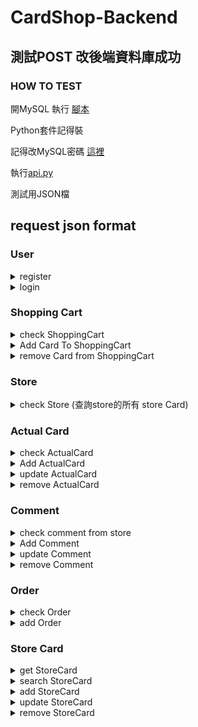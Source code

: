 # CardShop-Backend

## 測試POST 改後端資料庫成功

### HOW TO TEST

開MySQL 執行 [腳本](https://github.com/Madfater/CardShop/blob/backend_qq816/Backend/Sql_Init.txt)

Python套件記得裝

記得改MySQL密碼 [這裡](https://github.com/Madfater/CardShop/blob/backend_qq816/Backend/mysql.py)

執行[api.py](https://github.com/Madfater/CardShop/blob/backend_qq816/Backend/api.py)


測試用JSON檔


## request json format
### User
<details>
<summary>register</summary> 

```python
# /user/register , method = POST
{
    "password": "passwd",
    "username": "alan",
    "email": "123@gmail.com"
}
```
return "User already exist" or "register success"
</details>


<details>
<summary>login</summary>

```python
# /user/login , method = POST
{
    "email": "123@gmail.com",
    "password": "passwd"
}
```
return User ID or "login failed" or "this email isn't register yet"
</details>


### Shopping Cart

<details>
<summary>check ShoppingCart</summary>

```python
# /cart?user_id=<int:user_id> , method = GET
# params可選包括 page (int), pageLimit (int)
# ex:/cart/user_id=1&page=1
```
return StoreCard in ShoppingCart likes
```python
{
  "items": [
    [
      1,               # store card id
      500,             # store card price
      "九成新狀態良好", # store card status
      10,              # store card quantity
      1,               # actual card id
      2                # store id
    ]
  ],
  "total_page": 1
}
```
</details>

<details>
<summary>Add Card To ShoppingCart</summary>


```python
# /cart/add?user_id=&card_id=<int:card_id> , method = POST
# ex:/cart/add?user_id=1&card_id=2
```
return "User not found" or "Card not found" or "added"
</details>

<details>
<summary>remove Card from ShoppingCart</summary>


```python
# /cart/remove?user_id=&card_id=<int:card_id> , method = DELETE
# ex:/cart/remove?user_id=1&card_id=2 
```
return "User not found" or "Card not found" or "Card not in shopping cart" or "removed"
</details>



### Store

<details>
<summary>check Store (查詢store的所有 store Card)</summary>

```python
# /store?id=<int:store_id> , method = GET
# params可選包括 page (int), pageLimit (int), orderWay (str)(包含 id, name, quantity), ascending(bool)
# ex:/store?id=1&page=1&ascending=true
```
return likes
```python
{
    "items": [
        [
            3,                          # Card_id
            40,                         # price
            "九成新狀態良好",            # status
            15,                         # quantity
            1,                          # actual card id
            "死者復甦",                  # name
            "法術卡",                    # catagory
            "復活墓地一隻怪獸卡到場上",    # description
            "https://imgur.com/a/CYPu9TG"# imgPath
        ],
        [
            4,
            500,
            "九成新狀態良好",
            10,
            1,
            "神聖彗星反射力量",
            "陷阱卡",
            "反射法術",
            "https://imgur.com/a/Dd7OHBt"
        ]
    ],
    "total_page": 1
}
```
</details>

### Actual Card

<details>
<summary>check ActualCard</summary>

```python
# /actualCard?id=<int:card_id> , method = GET
# ex: /actualCard?id=1
```
return "Card not found" or return ActualCard likes
```python
[
    [
        1,                             # Card_ID
        "青眼白龍",                     # Name
        "怪獸卡",                       # Catagory
        "超猛飛龍毀滅一切",              # Description
        "https://imgur.com/a/2FFGPMs"   # imgPath
    ]
]
```
</details>

<details>
<summary>Add ActualCard</summary>

```python
# /actualCard/add , method = POST
{
    "name" : "nothing",
    "catagory" : "dragon",
    "description" : "destory enemy",
    "imgPath" : "http"
}
```
return "added"
</details>

<details>
<summary>update ActualCard</summary>

```python
# /actualCard/update , method = PUT
{
    "card_id" : 1,
    "name" : "forest elf",
    "catagory" : "elf",
    "description":"send itself to the tomb",
    "imgPath":"http:849898984"
    # 至少包含 name catagory description imgPath 其中一項
}
```
return "Card not found" or "updated"
</details>

<details>
<summary>remove ActualCard</summary>

```python
# /actualCard/remove?id=<int:card_id> , method = DELETE
# ex:/actualCard/remove?id=1
```
return "Card not found" or "removed"
</details>


### Comment

<details>
<summary>check comment from store</summary>

```python
# /comment?store_id=<int:store_id>&page=<int:page> , method = GET
# params可選包括 page (int), pageLimit (int)
# ex:/comment?store_id=1&page=1&pageLimit=30
```
return "Store not found" or return comment likes
```python
{
    "items": [
        [
            1,          # comment id
            5,          # score
            "賣家出貨快",# context
            1           # user id
        ]
    ],
    "total_page": 1
}
```
</details>

<details>
<summary>Add Comment</summary>

```python
# /comment/add , method = POST
{
    "store_id":1,
    "score" : 5,
    "context" : "777",
    "user_id":1
}

```
return "Store not found" or "User not found" or "added"
</details>

<details>
<summary>update Comment</summary>

```python
# /comment/update , method = PUT
{
    "comment_id" : 1
    "score" : 5,
    "context" : "777"
    # 至少包含 score context 其中一項
}

```
return "Comment not found" or "updated"
</details>

<details>
<summary>remove Comment</summary>

```python
# /comment/remove?id=<int:comment_id> , method = DELETE
# ex: /comment/remove?id=1
```
return "Comment not found" or "removed"
</details>

### Order
</details>

<details>
<summary>check Order</summary>

```python
# /order?id=<int:order_id> , method = GET
# params可選包括 page (int), pageLimit (int)
# ex: /order?id=101&page=1
```
return "Order not found" or return Order likes
```python
{
    "items": {
        "1": [          # store id
            [
                4,              # store card id
                500,            # store card price
                4,              # order quantity
                4               # actual card id
            ]
        ]
    },
    "total_page": 1
}
```
</details>

<details>
<summary>add Order</summary>

```python
# /order/add , method = POST
{
    "user_id":1,
    "address":"",
    "items":{
        "2":1,
        "3":4
    }
}
```
return orderId
</details>

### Store Card
<details>
<summary>get StoreCard</summary>

```python
# /card?id=<int:card_id> , method = POST
# ex: /card?id=1
```

return "Card not found" or return StoreCard likes
```python
[
    "神聖彗星反射力量",  # name
    "陷阱卡",           # catagory
    "反射法術",         # description
    500,                # price
    "九成新狀態良好",    # status
    10,                 # quantity
    4,                  # actual card id
    1,                  # store id
    "Happy Card Store"  # store name
]
```
</details>

<details>
<summary>search StoreCard</summary>

```python
# /card/search?keyword=<str:keyword> , method = POST
# params可選包括 page (int), pageLimit (int), orderWay (str)(包含 id, name, quantity), ascending(bool)
# ex: /card/search?keyword=卡&orderWay=price&ascending=false
```

return "no results" or return StoreCard likes
```python
{
    "items": [
        [
            5,              # store card id
            "貪欲之壺",      # name
            "法術卡",        # catagory
            "抽五張卡",      # description
            15,             # price
            "舊卡新賣",      # status
            20,             # quantity
            5,              # actual card id
            2,              # store id
            "Change Store"  # store name
        ],
        [
            3,
            "死者復甦",
            "法術卡",
            "復活墓地一隻怪獸卡到場上",
            40,
            "九成新狀態良好",
            15,
            3,
            2,
            "Change Store"
        ]
    ],
    "total_page": 1
}
```
</details>

<details>
<summary>add StoreCard</summary>

```python
# /card/add , method = POST
{
    "store_id" : 1,
    "price":10,
    "status":"9成新",
    "quantity":4,
    "accard_ID": 2
}
```
return storeCard_ID or "Store not found"
</details>

<details>
<summary>update StoreCard</summary>

```python
# /card/update , method = POST
{
    "store_id" : 1,
    "price":10,
    "status":"9成新",
    "quantity":4
    # 至少包含 price status quantity 其中一個
}
```
return "Card not found" or "no access" or "updated"
</details>

<details>
<summary>remove StoreCard</summary>

```python
# /card/remove , method = POST
{
    "card_id":1,
    "user_id":1
}
```
return "Card not found" or "no access" or "updated"
</details>
